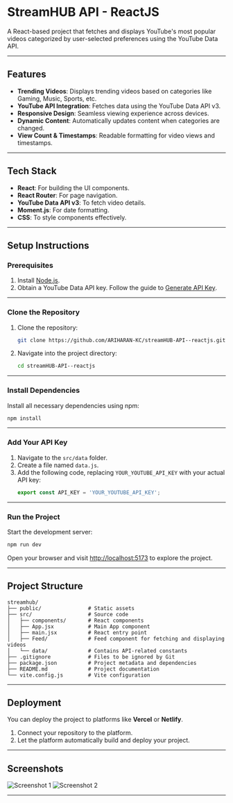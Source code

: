 # StreamHUB API - ReactJS

A React-based project that fetches and displays YouTube's most popular videos categorized by user-selected preferences using the YouTube Data API.

---

## Features

- **Trending Videos**: Displays trending videos based on categories like Gaming, Music, Sports, etc.
- **YouTube API Integration**: Fetches data using the YouTube Data API v3.
- **Responsive Design**: Seamless viewing experience across devices.
- **Dynamic Content**: Automatically updates content when categories are changed.
- **View Count & Timestamps**: Readable formatting for video views and timestamps.

---

## Tech Stack

- **React**: For building the UI components.
- **React Router**: For page navigation.
- **YouTube Data API v3**: To fetch video details.
- **Moment.js**: For date formatting.
- **CSS**: To style components effectively.

---

## Setup Instructions

### Prerequisites

1. Install [Node.js](https://nodejs.org/).
2. Obtain a YouTube Data API key. Follow the guide to [Generate API Key](https://developers.google.com/youtube/registering_an_application).

---

### Clone the Repository

1. Clone the repository:
   ```bash
   git clone https://github.com/ARIHARAN-KC/streamHUB-API--reactjs.git
   ```
2. Navigate into the project directory:
   ```bash
   cd streamHUB-API--reactjs
   ```

---

### Install Dependencies

Install all necessary dependencies using npm:
```bash
npm install
```

---

### Add Your API Key

1. Navigate to the `src/data` folder.
2. Create a file named `data.js`.
3. Add the following code, replacing `YOUR_YOUTUBE_API_KEY` with your actual API key:
   ```javascript
   export const API_KEY = 'YOUR_YOUTUBE_API_KEY';
   ```

---

### Run the Project

Start the development server:
```bash
npm run dev
```

Open your browser and visit [http://localhost:5173](http://localhost:5173) to explore the project.

---

## Project Structure

```plaintext
streamhub/
├── public/               # Static assets
├── src/                  # Source code
│   ├── components/       # React components
│   ├── App.jsx           # Main App component
│   ├── main.jsx          # React entry point
│   ├── Feed/             # Feed component for fetching and displaying videos
│   └── data/             # Contains API-related constants
├── .gitignore            # Files to be ignored by Git
├── package.json          # Project metadata and dependencies
├── README.md             # Project documentation
└── vite.config.js        # Vite configuration
```

---

## Deployment

You can deploy the project to platforms like **Vercel** or **Netlify**. 

1. Connect your repository to the platform.
2. Let the platform automatically build and deploy your project.

---

## Screenshots

![Screenshot 1](https://github.com/user-attachments/assets/a2892619-3631-4960-85bf-b3dd871d8998)
![Screenshot 2](https://github.com/user-attachments/assets/a2e38412-4375-4c82-85f0-0cf854f9f7e6)

--- 

